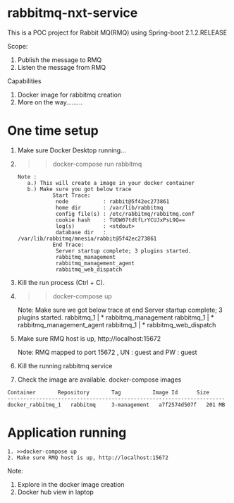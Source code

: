 # rabbitmq-nxt-service
This is a POC project for Rabbit MQ(RMQ) using Spring-boot 2.1.2.RELEASE


Scope:
1. Publish the message to RMQ
2. Listen the message from RMQ


Capabilities
1. Docker image for rabbitmq creation
2. More on the way.........


One time setup
==============
  1. Make sure Docker Desktop running...
  2. >>docker-compose run rabbitmq
  
		 Note : 
		 	a.) This will create a image in your docker container
			b.) Make sure you got below trace
					Start Trace:
					 node           : rabbit@5f42ec273861
					 home dir       : /var/lib/rabbitmq
					 config file(s) : /etc/rabbitmq/rabbitmq.conf
					 cookie hash    : TUOW07tdtfLrYCUJxPsL9Q==
					 log(s)         : <stdout>
					 database dir   : /var/lib/rabbitmq/mnesia/rabbit@5f42ec273861
					End Trace:
					 Server startup complete; 3 plugins started.
					 rabbitmq_management
					 rabbitmq_management_agent
					 rabbitmq_web_dispatch
  3. Kill the run process (Ctrl + C). 
  4. >>docker-compose up
  
		Note: Make sure we got below trace at end
			Server startup complete; 3 plugins started.
			rabbitmq_1  |  * rabbitmq_management
			rabbitmq_1  |  * rabbitmq_management_agent
			rabbitmq_1  |  * rabbitmq_web_dispatch
  5. Make sure RMQ host is up, http://localhost:15672 
  
  		Note: RMQ mapped to port 15672 , UN : guest and PW : guest
  6. Kill the running rabbitmq service 
  7. Check the image are available. docker-compose images
  
	Container       Repository       Tag          Image Id      Size 
	---------------------------------------------------------------------
	docker_rabbitmq_1   rabbitmq     3-management   a7f2574d507f   201 MB

Application running
===================
	1. >>docker-compose up
	2. Make sure RMQ host is up, http://localhost:15672 
	

Note: 
1. Explore in the docker image creation
2. Docker hub view in laptop
